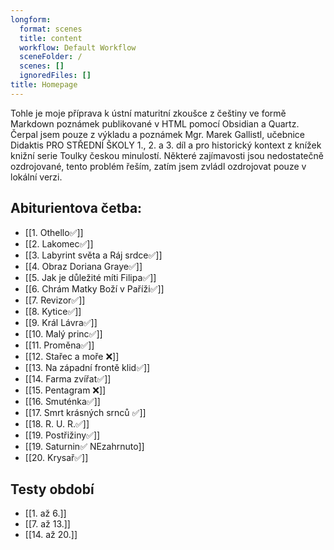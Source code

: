 ```yaml
---
longform:
  format: scenes
  title: content
  workflow: Default Workflow
  sceneFolder: /
  scenes: []
  ignoredFiles: []
title: Homepage
---
```

Tohle je moje příprava k ústní maturitní zkoušce z češtiny ve formě Markdown poznámek publikované v HTML pomocí Obsidian a Quartz. Čerpal jsem pouze z výkladu a poznámek Mgr. Marek Gallistl, učebnice Didaktis PRO STŘEDNÍ ŠKOLY 1., 2. a 3. díl a pro historický kontext z knížek knižní serie Toulky českou minulostí. Některé zajímavosti jsou nedostatečně ozdrojované, tento problém řeším, zatím jsem zvládl ozdrojovat pouze v lokální verzi.

## Abiturientova četba:
- [[1. Othello✅]]
- [[2. Lakomec✅]]
- [[3. Labyrint světa a Ráj srdce✅]]
- [[4. Obraz Doriana Graye✅]]
- [[5. Jak je důležité míti Filipa✅]]
- [[6. Chrám Matky Boží v Paříži✅]]
- [[7. Revizor✅]]
- [[8. Kytice✅]]
- [[9. Král Lávra✅]]
- [[10. Malý princ✅]]
- [[11. Proměna✅]]
- [[12. Stařec a moře ❌]]
- [[13. Na západní frontě klid✅]]
- [[14. Farma zvířat✅]]
- [[15. Pentagram ❌]]
- [[16. Smuténka✅]]
- [[17. Smrt krásných srnců ✅]]
- [[18. R. U. R.✅]]
- [[19. Postřižiny✅]]
- [[19. Saturnin✅ NEzahrnuto]]
- [[20. Krysař✅]]

## Testy období
- [[1. až 6.]]
- [[7. až 13.]]
- [[14. až 20.]]